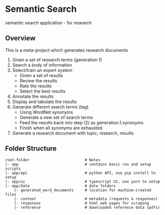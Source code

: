 # Semantic Search

semantic search application - for research

## Overview

This is a meta-project which generates research documents

1. Given a set of research terms (generation 1)
2. Search a body of information
3. Select/train an expert system
    - Given a set of results
    - Review the results
    - Rate the results
    - Select the best results
4. Annotate the results
5. Display and tabulate the results
6. Generate different search terms (tag)
    - Using WordNet synonyms
    - Generate a new set of search terms
    - Feed the results back into step (2) as generation.1.synonyms
    - Finish when all synonyms are exhausted
7. Generate a research document with topic, research, results

## Folder Structure

```console
root-folder                         # Notes
|- app                              # contains basic run and setup scripts
|- app/api                          # python API, use pip install to setup
|- app/ui                           # typescript UI, use yarn to setup
|- app/data                         # data folders
    |- generated_word_documents     # location for machine-created files
    |- context                      # metadata (requests & responses)
    |- responses                    # html web pages for scraping
    |- reference                    # downloaded reference data (pdfs)
```
